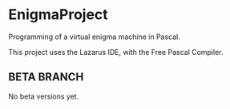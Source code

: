 # EnigmaProject
Programming of a virtual enigma machine in Pascal.

This project uses the Lazarus IDE, with the Free Pascal Compiler.

BETA BRANCH
------------------------
No beta versions yet.